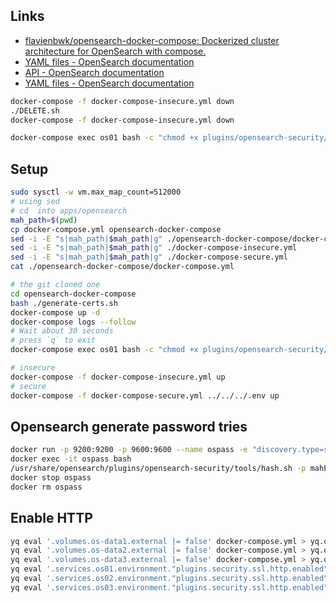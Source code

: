 
## Links

* [flavienbwk/opensearch-docker-compose: Dockerized cluster architecture for OpenSearch with compose.](https://github.com/flavienbwk/opensearch-docker-compose)
* [YAML files - OpenSearch documentation](https://opensearch.org/docs/latest/security-plugin/configuration/yaml/#opensearchyml)
* [API - OpenSearch documentation](https://opensearch.org/docs/latest/security-plugin/access-control/api/#users)
* [YAML files - OpenSearch documentation](https://opensearch.org/docs/latest/security-plugin/configuration/yaml#internal_usersyml)

``` bash
docker-compose -f docker-compose-insecure.yml down
./DELETE.sh
docker-compose -f docker-compose-insecure.yml down
```

``` bash
docker-compose exec os01 bash -c "chmod +x plugins/opensearch-security/tools/securityadmin.sh && bash plugins/opensearch-security/tools/securityadmin.sh -cd plugins/opensearch-security/securityconfig -icl -nhnv -cacert config/certificates/ca/ca.pem -cert config/certificates/ca/admin.pem -key config/certificates/ca/admin.key -h localhost"
```


## Setup

``` bash
sudo sysctl -w vm.max_map_count=512000
# using sed
# cd  into apps/opensearch
mah_path=$(pwd)
cp docker-compose.yml opensearch-docker-compose
sed -i -E "s|mah_path|$mah_path|g" ./opensearch-docker-compose/docker-compose.yml
sed -i -E "s|mah_path|$mah_path|g" ./docker-compose-insecure.yml
sed -i -E "s|mah_path|$mah_path|g" ./docker-compose-secure.yml
cat ./opensearch-docker-compose/docker-compose.yml
```

``` bash
# the git cloned one
cd opensearch-docker-compose
bash ./generate-certs.sh
docker-compose up -d
docker-compose logs --follow
# Wait about 30 seconds
# press `q` to exit
docker-compose exec os01 bash -c "chmod +x plugins/opensearch-security/tools/securityadmin.sh && bash plugins/opensearch-security/tools/securityadmin.sh -cd plugins/opensearch-security/securityconfig -icl -nhnv -cacert config/certificates/ca/ca.pem -cert config/certificates/ca/admin.pem -key config/certificates/ca/admin.key -h localhost"
```

``` bash
# insecure
docker-compose -f docker-compose-insecure.yml up
# secure
docker-compose -f docker-compose-secure.yml ../../../.env up
```

## Opensearch generate password tries

``` bash
docker run -p 9200:9200 -p 9600:9600 --name ospass -e "discovery.type=single-node" opensearchproject/opensearch:1.1.0
docker exec -it ospass bash
/usr/share/opensearch/plugins/opensearch-security/tools/hash.sh -p mahPassword
docker stop ospass
docker rm ospass
```

## Enable HTTP

``` bash
yq eval '.volumes.os-data1.external |= false' docker-compose.yml > yq.out && mv yq.out docker-compose.yml
yq eval '.volumes.os-data2.external |= false' docker-compose.yml > yq.out && mv yq.out docker-compose.yml
yq eval '.volumes.os-data3.external |= false' docker-compose.yml > yq.out && mv yq.out docker-compose.yml
yq eval '.services.os01.environment."plugins.security.ssl.http.enabled" |= "true"' docker-compose.yml > yq.out && mv yq.out docker-compose.yml
yq eval '.services.os02.environment."plugins.security.ssl.http.enabled" |= "true"' docker-compose.yml > yq.out && mv yq.out docker-compose.yml
yq eval '.services.os03.environment."plugins.security.ssl.http.enabled" |= "true"' docker-compose.yml > yq.out && mv yq.out docker-compose.yml
```